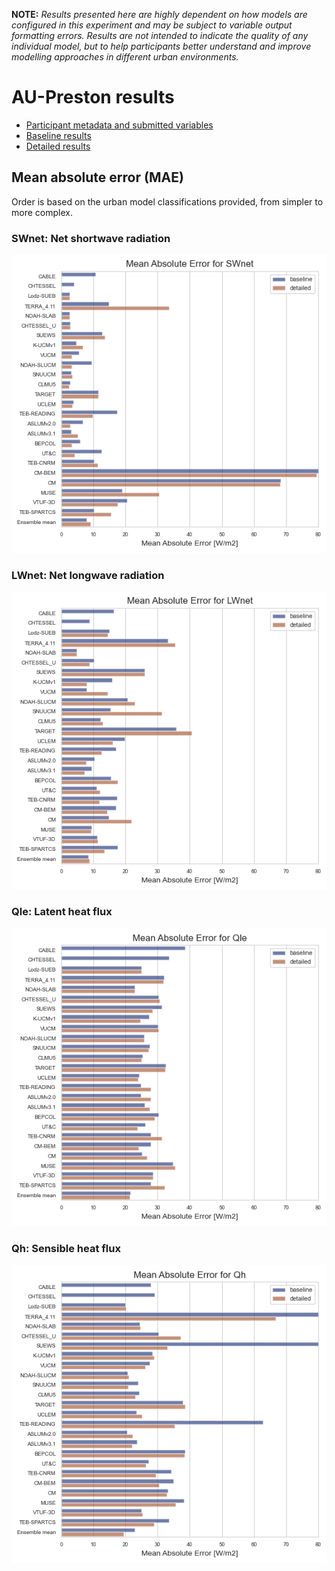 
**NOTE:** *Results presented here are highly dependent on how models are configured in this experiment and may be subject to variable output formatting errors. Results are not intended to indicate the quality of any individual model, but to help participants better understand and improve modelling approaches in different urban environments.*


# AU-Preston results

 - [Participant metadata and submitted variables](../modelattrs/index.md)
 - [Baseline results](../baseline/index.md)
 - [Detailed results](../detailed/index.md)

## Mean absolute error (MAE)

Order is based on the urban model classifications provided, from simpler to more complex.

### <a name="swnet"></a>SWnet: Net shortwave radiation
[![SWnet](AU-Preston_SWnet_MAE.png)](AU-Preston_SWnet_MAE.png)

### <a name="lwnet"></a>LWnet: Net longwave radiation
[![LWnet](AU-Preston_LWnet_MAE.png)](AU-Preston_LWnet_MAE.png)

### <a name="qle"></a>Qle: Latent heat flux
[![Qle](AU-Preston_Qle_MAE.png)](AU-Preston_Qle_MAE.png)

### <a name="qh"></a>Qh: Sensible heat flux
[![Qh](AU-Preston_Qh_MAE.png)](AU-Preston_Qh_MAE.png)

